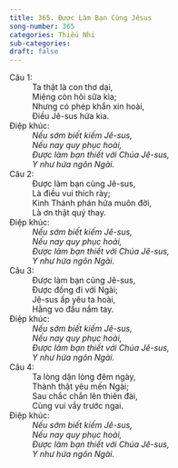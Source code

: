 ```yaml
---
title: 365. Được Làm Bạn Cùng Jêsus
song-number: 365
categories: Thiếu Nhi
sub-categories: 
draft: false
---
```

<dl><dt>Câu 1:</dt><dd data-verse="1">Ta thật là con thơ dại, <br/>Miệng còn hôi sữa kìa; <br/>Nhưng có phép khẩn xin hoài, <br/>Điều Jê-sus hứa kia. </dd><dt>Điệp khúc:</dt><dd data-chorus="1"><em>Nếu sớm biết kiếm Jê-sus, <br/>Nếu nay quy phục hoài, <br/>Được làm bạn thiết với Chúa Jê-sus, <br/>Y như hứa ngôn Ngài. </em></dd><dt>Câu 2:</dt><dd data-verse="2">Được làm bạn cùng Jê-sus, <br/>Là điều vui thích rày; <br/>Kinh Thánh phán hứa muôn đời, <br/>Là ơn thật quý thay. </dd><dt>Điệp khúc:</dt><dd data-chorus="1"><em>Nếu sớm biết kiếm Jê-sus, <br/>Nếu nay quy phục hoài, <br/>Được làm bạn thiết với Chúa Jê-sus, <br/>Y như hứa ngôn Ngài. </em></dd><dt>Câu 3:</dt><dd data-verse="3">Được làm bạn cùng Jê-sus, <br/>Được đồng đi với Ngài; <br/>Jê-sus ấp yêu ta hoài, <br/>Hằng vo đầu nắm tay. </dd><dt>Điệp khúc:</dt><dd data-chorus="1"><em>Nếu sớm biết kiếm Jê-sus, <br/>Nếu nay quy phục hoài, <br/>Được làm bạn thiết với Chúa Jê-sus, <br/>Y như hứa ngôn Ngài. </em></dd><dt>Câu 4:</dt><dd data-verse="4">Ta lòng dặn lòng đêm ngày, <br/>Thành thật yêu mến Ngài; <br/>Sau chắc chắn lên thiên đài, <br/>Cùng vui vầy trước ngai. </dd><dt>Điệp khúc:</dt><dd data-chorus="1"><em>Nếu sớm biết kiếm Jê-sus, <br/>Nếu nay quy phục hoài, <br/>Được làm bạn thiết với Chúa Jê-sus, <br/>Y như hứa ngôn Ngài. </em></dd></dl>